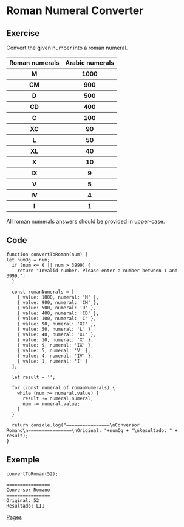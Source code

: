 # Roman Numeral Converter

<h2>Exercise</h2>
<p>Convert the given number into a roman numeral.</p>

<table>
  <tr>
    <th>Roman numerals</th>
    <th>Arabic numerals</th>
  </tr>
  <tr>
    <th>M</th>
    <th>1000</th>
  </tr>
  <tr>
    <th>CM</th>
    <th>900</th>
  </tr>
  <tr>
    <th>D</th>
    <th>500</th>
  </tr>
  <tr>
    <th>CD</th>
    <th>400</th>
  </tr>
  <tr>
    <th>C</th>
    <th>100</th>
  </tr>
  <tr>
    <th>XC</th>
    <th>90</th>
  </tr>
  <tr>
    <th>L</th>
    <th>50</th>
  </tr>
  <tr>
    <th>XL</th>
    <th>40</th>
  </tr>
  <tr>
    <th>X</th>
    <th>10</th>
  </tr>
  <tr>
    <th>IX</th>
    <th>9</th>
  </tr>
  <tr>
    <th>V</th>
    <th>5</th>
  </tr>
  <tr>
    <th>IV</th>
    <th>4</th>
  </tr>
  <tr>
    <th>I</th>
    <th>1</th>
  </tr>
</table>

<p>All roman numerals answers should be provided in upper-case.</p>

<h2>Code</h2>

```
function convertToRoman(num) {
let numOg = num;
  if (num <= 0 || num > 3999) {
    return "Invalid number. Please enter a number between 1 and 3999.";
  }

  const romanNumerals = [
    { value: 1000, numeral: 'M' },
    { value: 900, numeral: 'CM' },
    { value: 500, numeral: 'D' },
    { value: 400, numeral: 'CD' },
    { value: 100, numeral: 'C' },
    { value: 90, numeral: 'XC' },
    { value: 50, numeral: 'L' },
    { value: 40, numeral: 'XL' },
    { value: 10, numeral: 'X' },
    { value: 9, numeral: 'IX' },
    { value: 5, numeral: 'V' },
    { value: 4, numeral: 'IV' },
    { value: 1, numeral: 'I' }
  ];

  let result = '';

  for (const numeral of romanNumerals) {
    while (num >= numeral.value) {
      result += numeral.numeral;
      num -= numeral.value;
    }
  }

  return console.log("================\nConversor Romano\n================\nOriginal: "+numOg + "\nResultado: " + result);
}
```

<h2>Exemple</h2>

```
convertToRoman(52);

================
Conversor Romano
================
Original: 52
Resultado: LII
```
<a href="" target=_blank>Pages</a>
